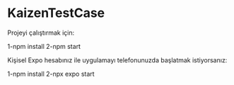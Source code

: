 # KaizenTestCase
 
Projeyi çalıştırmak için: 

1-npm install 
2-npm start 

Kişisel Expo hesabınız ile uygulamayı telefonunuzda başlatmak istiyorsanız: 

1-npm install 
2-npx expo start
